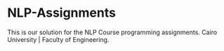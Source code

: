# NLP-Assignments
This is our solution for the NLP Course programming assignments. Cairo University | Faculty of Engineering.
